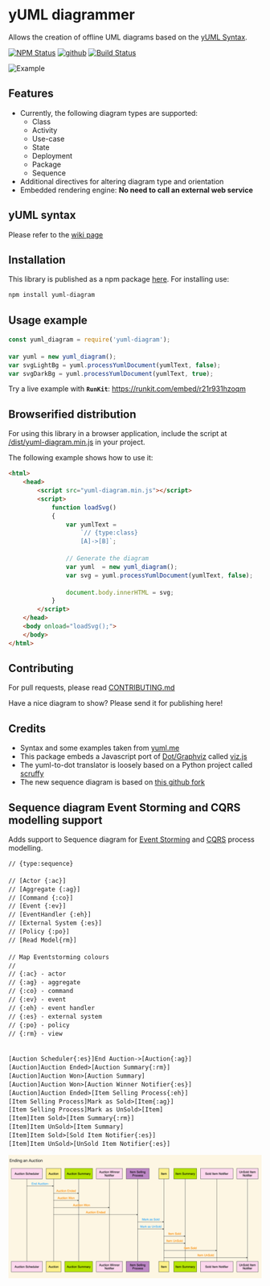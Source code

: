 # yUML diagrammer
Allows the creation of offline UML diagrams based on the [yUML Syntax](http://yuml.me/).

<a href="https://www.npmjs.com/package/yuml-diagram"><img alt="NPM Status" src="https://img.shields.io/npm/v/yuml-diagram.svg?style=flat"></a>
[![github](https://img.shields.io/github/stars/jaime-olivares/yuml-diagram.svg)]()
[![Build Status](https://dev.azure.com/jaime-olivares-f/yuml-diagram/_apis/build/status/jaime-olivares.yuml-diagram?branchName=master)](https://dev.azure.com/jaime-olivares-f/yuml-diagram/_build/latest?definitionId=2&branchName=master)

![Example](example.png)

## Features
* Currently, the following diagram types are supported: 
  + Class
  + Activity 
  + Use-case
  + State
  + Deployment
  + Package
  + Sequence
* Additional directives for altering diagram type and orientation
* Embedded rendering engine: **No need to call an external web service**

## yUML syntax
Please refer to the [wiki page](https://github.com/jaime-olivares/yuml-diagram/wiki)

## Installation
This library is published as a npm package [here](https://www.npmjs.com/package/yuml-diagram). For installing use:
````bash
npm install yuml-diagram
````

## Usage example
````javascript
const yuml_diagram = require('yuml-diagram');

var yuml = new yuml_diagram();
var svgLightBg = yuml.processYumlDocument(yumlText, false);
var svgDarkBg = yuml.processYumlDocument(yumlText, true);
````

Try a live example with **`RunKit`**: https://runkit.com/embed/r21r931hzoqm

## Browserified distribution

For using this library in a browser application, include the script at [/dist/yuml-diagram.min.js](https://github.com/jaime-olivares/yuml-diagram/blob/master/dist/yuml-diagram.min.js) in your project.

The following example shows how to use it:

````html
<html>
    <head>
        <script src="yuml-diagram.min.js"></script>
        <script>
            function loadSvg()
            {
                var yumlText = 
                    `// {type:class}
                    [A]->[B]`;

                // Generate the diagram
                var yuml  = new yuml_diagram();
                var svg = yuml.processYumlDocument(yumlText, false);

                document.body.innerHTML = svg;
            }
        </script>
    </head>
    <body onload="loadSvg();">        
    </body>
</html>

````

## Contributing
For pull requests, please read [CONTRIBUTING.md](https://github.com/jaime-olivares/yuml-diagram/blob/master/CONTRIBUTING.md)

Have a nice diagram to show? Please send it for publishing here!

## Credits
* Syntax and some examples taken from [yuml.me](http://yuml.me/diagram/scruffy/class/samples)
* This package embeds a Javascript port of [Dot/Graphviz](http://www.graphviz.org/) called [viz.js](https://github.com/mdaines/viz.js)
* The yuml-to-dot translator is loosely based on a Python project called [scruffy](https://github.com/aivarsk/scruffy)
* The new sequence diagram is based on [this github fork](https://github.com/sharvil/node-sequence-diagram)

## Sequence diagram Event Storming and CQRS modelling support
Adds support to Sequence diagram for [Event Storming](https://www.eventstorming.com) and [CQRS](https://10consulting.com/presentations/alchemy-conf-2021/) process modelling.
```html
// {type:sequence}

// [Actor {:ac}]
// [Aggregate {:ag}]
// [Command {:co}]
// [Event {:ev}]
// [EventHandler {:eh}]
// [External System {:es}]
// [Policy {:po}]
// [Read Model{rm}]

// Map Eventstorming colours
//
// {:ac} - actor
// {:ag} - aggregate
// {:co} - command
// {:ev} - event
// {:eh} - event handler
// {:es} - external system
// {:po} - policy
// {:rm} - view


[Auction Scheduler{:es}]End Auction->[Auction{:ag}] 
[Auction]Auction Ended>[Auction Summary{:rm}]
[Auction]Auction Won>[Auction Summary]
[Auction]Auction Won>[Auction Winner Notifier{:es}]
[Auction]Auction Ended>[Item Selling Process{:eh}]
[Item Selling Process]Mark as Sold>[Item{:ag}]
[Item Selling Process]Mark as UnSold>[Item]
[Item]Item Sold>[Item Summary{:rm}]
[Item]Item UnSold>[Item Summary]
[Item]Item Sold>[Sold Item Notifier{:es}]
[Item]Item UnSold>[UnSold Item Notifier{:es}]
```
![Example Auction](auction.png)